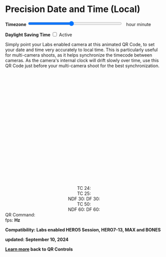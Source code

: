 # Precision Date and Time (Local)

<script src="../../jquery.min.js"></script>
<script src="../../qrcodeborder.js"></script>
<style>
        #qrcode * {
		  position: absolute !important;
		  top: 0; left: 0;
		}
		#qrcode {
		  width: 360px;
		  height: 360px;
		  position: relative;
		  overflow: hidden;
		}
        div{
            width: 100%;
            display: inline-block;
        }
		
</style>


**Timezone** <input type="range" id="tzid" name="tzid" min="-48" max="56" value="0" style="width: 300px;"><label for="tzid"></label>&nbsp;&nbsp;<b id="tztext"></b> hour <b id="tzmin"></b> minute<br>

**Daylight Saving Time** <input type="checkbox" id="tdid" name="tdid"> <label for="tdid">Active</label><br>

Simply point your Labs enabled camera at this animated QR Code, to set your date and time very accurately to local time. This is particularly useful for multi-camera shoots, as it helps synchronize the timecode between cameras. As the camera's internal clock will drift slowly over time, use this QR Code just before your multi-camera shoot for the best synchronization. 

<center>
<div id="qrcode"></div><br>
TC 24: <b id="tctext24"></b><br>
TC 25: <b id="tctext25"></b><br>
NDF 30: <b id="tctext30"></b>   DF 30: <b id="dftext30"></b><br>
TC 50: <b id="tctext50"></b><br>
NDF 60: <b id="tctext60"></b>   DF 60: <b id="dftext60"></b><br>
</center>
QR Command: <b id="qrtext"></b><br>
fps: <b id="fpstext"> Hz<br>

**Compatibility:** Labs enabled HERO5 Session, HERO7-13, MAX and BONES 
		
updated: September 10, 2024

[Learn more](..) back to QR Controls

<script>
var once = true;
var qrcode;
var cmd = "";
var id = 0;


function id5() {  // 5 characters, so up to 17-bit ID
  return ([1111]+1).replace(/1/g, c =>
    (c ^ crypto.getRandomValues(new Uint8Array(1))[0] % 10 >> c / 4).toString()
  );
}

function getMachineId() 
{
    let machineId = localStorage.getItem('MachineId');
    if (!machineId) {
    	//machineId = crypto.randomUUID();
        machineId = id5();
        localStorage.setItem('MachineId', machineId);
    }
    return machineId;
}

function isDaylightSavingTime(date) {
  // Get the time zone offset for the given date
  const timezoneOffsetMinutes = date.getTimezoneOffset();

  // Get the standard time zone offset for the same date but in January (non-DST period)
  const januaryOffsetMinutes = new Date(date.getFullYear(), 0, 1).getTimezoneOffset();

  // If the current offset is greater than the standard offset, it is DST
  return timezoneOffsetMinutes < januaryOffsetMinutes;
}

function isDST(date) {
  // Get the time zone offset for the given date
  const timezoneOffsetMinutes = date.getTimezoneOffset();

  // Get the standard time zone offset for the same date but in January (non-DST period)
  const januaryOffsetMinutes = new Date(date.getFullYear(), 0, 1).getTimezoneOffset();

  // If the current offset is greater than the standard offset, it is DST
  return timezoneOffsetMinutes < januaryOffsetMinutes;
}

function setTZ() {	
  var today = new Date();
  var tz,td = 0;  
  tz = today.getTimezoneOffset();
  
  if(isDST(today))
  {
     td = 1;
     tz += 60;
  }
  
  if(document.getElementById("tzid") !== null)
  {
	document.getElementById("tzid").value = -tz/15;	
	
	var h = Math.trunc(tz/60);
	var m = tz - h*60;
	document.getElementById("tztext").innerHTML = -h;	
	document.getElementById("tzmin").innerHTML = -m;	
  }
  
  
  if(document.getElementById("tdid") !== null)
  {
	if(td) {
		document.getElementById("tdid").checked = true;
	}
  }
}

function makeQR() {	
  if(once === true)
  {
  	id = getMachineId();  // 5 character 10-base, so up to 17-bit ID
    qrcode = new QRCode(document.getElementById("qrcode"), 
    {
      text : "oT0",
      width : 360,
      height : 360,
      correctLevel : QRCode.CorrectLevel.M
    });
    once = false;
  }
}
function padTime(i) {
  if (i < 10) {i = "0" + i;}  // add zero in front of numbers < 10
  return i;
}
function padTime1000(i) {
  if (i >= 10 && i < 100) {i = "0" + i;}  // add zero in front of numbers < 100
  else if (i < 10) {i = "00" + i;}  // add zero in front of numbers < 10
  return i;
}


function nonDropframeToDropframe(timecode, fps) {
	// Extract hours, minutes, seconds, and frames from the timecode
	const [hours, minutes, seconds, frames] = timecode.split(':').map(Number);

	// Calculate the total number of frames
	const totalFrames = hours * 3600 * fps + minutes * 60 * fps + seconds * fps + frames;

	var i=0,h=0,m=0,s=0,f=0;
	
	for(; i<totalFrames; i++)
	{
		if(f<fps-1)
		{
			f++;	
		}
		else
		{ 
			f = 0;
			s++;
			
			if(s == 60)
			{
				if(Math.trunc(m/10)*10 != m)
				{
					// drop frame every minute except every 10 minutes
					if(fps == 60)
						f = 4;
					else
						f = 2;
				}
				
				s = 0;
				m++;
				if(m == 60)
				{
					m = 0;
					h++;
				}
			}
		} 
	}

	// Format the dropframe timecode
	const dropframeTimecode = padTime(h)+":"+padTime(m)+":"+padTime(s)+";"+padTime(f);

	return dropframeTimecode;
}




function nonDropframeToDropframeFast(timecode, fps) {
	// Extract hours, minutes, seconds, and frames from the timecode
	const [hours, minutes, seconds, frames] = timecode.split(':').map(Number);

	// Calculate the total number of frames
	const totalFrames = hours * 3600 * fps + minutes * 60 * fps + seconds * fps + frames;

	var i=0,h=0,m=0,s=0,f=0;
	
	if(fps == 30 || fps == 60)
	{
		var mult = Math.trunc(fps/30);
		while(i+18000*mult <= totalFrames) /// every 10 minutes adds 18*mult frames 
		{
			i += 18000*mult
			f += 18*mult;
			m += 10;
		}
	
		while(f>=fps)
		{
			s++; f-=fps;
		}
		while(s>=60)
		{
			m++; s-=60;
		}
		while(m>=60)
		{
			h++; m-=60;
		}
	}

	for(;i<totalFrames-fps;)
	{
		i += fps-f;
		f += fps-f;
		
		if(f<fps-1)
		{
			f++;	
		}
		else
		{ 
			f = 0;
			s++;
			
			if(s == 60)
			{
				if(Math.trunc(m/10)*10 != m)
				{
					// drop frame every minute except every 10 minutes
					if(fps == 60)
						f = 4;
					else
						f = 2;
				}
				
				s = 0;
				m++;
				if(m == 60)
				{
					m = 0;
					h++;
				}
			}
		} 
	}
	
	
	for(; i<totalFrames; i++)
	{
		if(f<fps-1)
		{
			f++;	
		}
		else
		{ 
			f = 0;
			s++;
			
			if(s == 60)
			{
				if(Math.trunc(m/10)*10 != m)
				{
					// drop frame every minute except every 10 minutes
					if(fps == 60)
						f = 4;
					else
						f = 2;
				}
				
				s = 0;
				m++;
				if(m == 60)
				{
					m = 0;
					h++;
				}
			}
		} 
	}

	// Format the dropframe timecode
	const dropframeTimecode = padTime(h)+":"+padTime(m)+":"+padTime(s)+";"+padTime(f);

	return dropframeTimecode;
}

function setText(id, value) {
  const el = document.getElementById(id);
  if (el && el.innerHTML !== value)
    el.innerHTML = value;
}


var starttime = 0;
var updates = 0;
var tlast = 0;
var fps = "1";

function timeLoop()
{
  var today;
  var yy,mm,dd,h,m,s;
  var ms,tz;
  
  today = new Date();
  yy = today.getFullYear() - 2000;
  mm = today.getMonth() + 1;
  dd = today.getDate();
  h = today.getHours();
  m = today.getMinutes();
  s = today.getSeconds();
  ms = today.getMilliseconds();
  yy = padTime(yy);
  mm = padTime(mm);
  dd = padTime(dd);
  
  var tnow = performance.now() / 1000;
  
  var tmilli = (ms/1000) + s + (m * 60) + (h * 60 * 60);
  tmilli /= 1.001; //29.97 vs 30.0
  var fixtmilli = tmilli;
  
  h = padTime(h);
  m = padTime(m);
  s = padTime(s);
  ms = padTime1000(ms);
  
  if(document.getElementById("tzid") !== null)
  {
	tz = parseInt(document.getElementById("tzid").value) * 15;	

	var H = Math.trunc(tz/60);
	var M = tz - H*60;
	document.getElementById("tztext").innerHTML = H;	
	document.getElementById("tzmin").innerHTML = M;	
	
	if(Math.trunc(tz/60) == tz/60)
		tz = tz/60;  // only need hours when precise.
  }

  var td = 0;
  if(document.getElementById("tdid") !== null) 
  {
	if(document.getElementById("tdid").checked) {
		td = 1;
	}
  }

  cmd = "oT" + yy + mm + dd + h + m + s + "." + ms + "oTD" + td + "oTZ" + tz + "oTI" + id;
  qrcode.clear(); 
  qrcode.makeCode(cmd);
  setText("qrtext", cmd);
  
  var tc25 = h + ":" + m + ":" + s + ":" + padTime(Math.trunc(ms * 25 / 1000));
  var tc50 = h + ":" + m + ":" + s + ":" + padTime(Math.trunc(ms * 50 / 1000));
   
  h = Math.trunc(tmilli / (60 * 60));  tmilli -= h * (60 * 60);
  m = Math.trunc(tmilli / (60 ));  tmilli -= m * (60);
  s = Math.trunc(tmilli);  tmilli -= s;
  ms = Math.trunc(tmilli * 1000);
  
  h = padTime(h);
  m = padTime(m);
  s = padTime(s);
   
  var tc24 = h + ":" + m + ":" + s + ":" + padTime(Math.trunc(ms * 24 / 1000));
  var tc30 = h + ":" + m + ":" + s + ":" + padTime(Math.trunc(ms * 30 / 1000));
  var tc60 = h + ":" + m + ":" + s + ":" + padTime(Math.trunc(ms * 60 / 1000));
 
  var df30 = nonDropframeToDropframeFast(tc30, 30);
  var df60 = nonDropframeToDropframeFast(tc60, 60);
 
  setText("tctext24", tc24);
  setText("tctext25", tc25);
  setText("tctext30", tc30);
  setText("dftext30", df30);
  setText("tctext50", tc50);
  setText("tctext60", tc60);
  setText("dftext60", df60);
  
  var tdelta = tnow - tlast;
  if(starttime == 0)
  {
    updates = 0;
    starttime = tnow;
  }
  else
  {
    updates = updates + 1;
    if(updates > 5)
      fps = updates / (tnow - starttime);
  }
  
  setText("fpstext", Math.trunc(fps*100)/100);
   
  if(updates > 100)
  {
    updates = 50;
    starttime += (tnow - starttime)/2;
  }
  if(tdelta > 1 && tlast > 0)
  {
    updates = 0;
	starttime = tnow;
  }
  tlast = tnow;
  
  requestAnimationFrame(timeLoop);
}

function myReloadFunction() {
  location.reload();
}

makeQR();
setTZ();
timeLoop();

</script>
